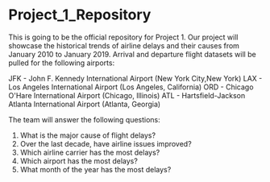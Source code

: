 # Project_1_Repository
This is going to be the official repository for Project 1.
Our project will showcase the historical trends of airline delays and their causes from January 2010 to January 2019. Arrival and departure flight datasets will be pulled for the following airports: 

JFK - John F. Kennedy International Airport (New York City,New York)
LAX - Los Angeles International Airport (Los Angeles, California)
ORD - Chicago O'Hare International Airport (Chicago, Illinois)
ATL - Hartsfield-Jackson Atlanta International Airport (Atlanta, Georgia)

The team will answer the following questions:
1) What is the major cause of flight delays?
2) Over the last decade, have airline issues improved?
3) Which airline carrier has the most delays?
4) Which airport has the most delays?
5) What month of the year has the most delays?
